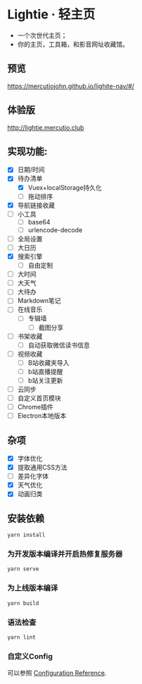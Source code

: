 # Lightie · 轻主页

- 一个次世代主页；
- 你的主页，工具箱，和影音网址收藏馆。

## 预览

https://mercutiojohn.github.io/lighite-nav/#/

## 体验版
http://lightie.mercutio.club

## 实现功能:

- [x] 日期/时间
- [x] 待办清单
  - [x] Vuex+localStorage持久化
  - [ ] 拖动排序
- [x] 导航链接收藏
- [ ] 小工具
  - [ ] base64
  - [ ] urlencode-decode
- [ ] 全局设置
- [ ] 大日历
- [x] 搜索引擎
  - [ ] 自由定制
- [ ] 大时间
- [ ] 大天气
- [ ] 大待办
- [ ] Markdown笔记
- [ ] 在线音乐
  - [ ] 专辑墙
    - [ ] 截图分享
- [ ] 书架收藏
  - [ ] 自动获取微信读书信息
- [ ] 视频收藏
  - [ ] B站收藏夹导入
  - [ ] b站直播提醒
  - [ ] b站关注更新
- [ ] 云同步
- [ ] 自定义首页模块
- [ ] Chrome插件
- [ ] Electron本地版本
## 杂项
- [x] 字体优化
- [x] 提取通用CSS方法
- [ ] 差异化字体
- [x] 天气优化
- [x] 动画归类
## 安装依赖
```
yarn install
```

### 为开发版本编译并开启热修复服务器
```
yarn serve
```

### 为上线版本编译
```
yarn build
```

### 语法检查
```
yarn lint
```

### 自定义Config
可以参照 [Configuration Reference](https://cli.vuejs.org/config/).
